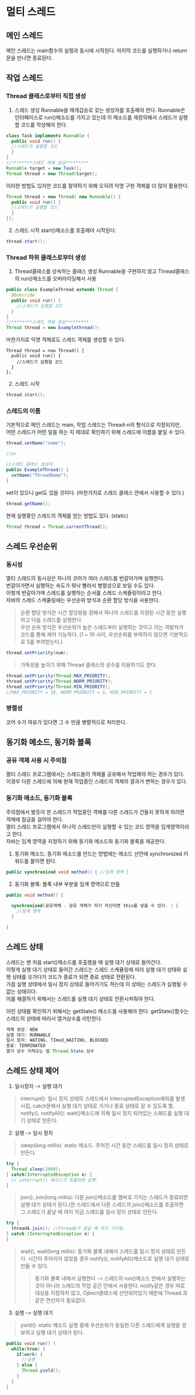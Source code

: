 # 멀티 스레드
## 메인 스레드
메인 스레드는 main함수의 실행과 동시에 시작된다.   마지막 코드를 실행하거나 return문을 만나면 종료된다.
## 작업 스레드
### Thread 클래스로부터 직접 생성
1. 스레드 생성
Runnable을 매개갑승로 갖는 생성자를 호출해야 한다.   Runnable은 인터페이스로 run()메소드를 가지고 있는데 이 메소드를 재정의해서 스레드가 실행할 코드를 작성해야 한다.
```java
class Task implements Runnable {
  public void run() {
  //스레드가 실행할 코드
  }
}
//********스레드 객체 생성*********
Runnable target = new Task();
Thread thread = new Thread(target);
```
이러한 방법도 있지만 코드를 절약하기 위해 오히려 익명 구현 객체를 더 많이 활용한다.
```java
Thread thread = new Thread( new Runnable() {
  public void run() {
  //스레드가 실행할 코드
  }
});
```
2. 스레드 시작
start()메소드를 호출해야 시작된다.
```java
thread.start();
```
### Thread 하위 클래스로부터 생성
1. Thread클래스를 상속하는 클래스 생성
Runnable을 구현하지 않고 Thread클래스의 run()메소드를 오버라이딩해서 사용
```java
public class ExampleThread extends Thread {
  @Override
  public void run() {
    //스레드가 실행할 코드
  }
}
//********스레드 객체 생성*********
Thread thread = new Examplethread();
```
마찬가지로 익명 객체로도 스레드 객체를 생성할 수 있다.
```
Thread thread = new Thread() {
  public void run() {
    //스레드가 실행할 코드
  }
};
```
2. 스레드 시작
```java
thread.start();
```
### 스레드의 이름
기본적으로 메인 스레드는 main, 작업 스레드는 Thread-n의 형식으로 지정되지만,   
어떤 스레드가 어떤 일을 하는 지 제대로 확인하기 위해 스레드에 이름을 붙일 수 있다.
```java
thread.setName("name");

//or

//스레드 클래스 생성자
public ExampleThread() {
  setName("ThreadName");
}
```
set이 있으니 get도 있을 것이다. (마찬가지로 스레드 클래스 안에서 사용할 수 있다.)
```java
thread.getName();
```
현재 실행중인 스레드의 객체를 얻는 방법도 있다. (static)
```java
Thread thread = Thread.currentThread();
```

## 스레드 우선순위
### 동시성
멀티 스레드의 동시성은 하나의 코어가 여러 스레드를 번갈아가며 실행한다.   
번갈아가면서 실행하는 속도가 워낙 빨라서 병렬성으로 보일 수도 있다.   
이렇게 번갈아가며 스레드를 실행하는 순서를 스레드 스케쥴링이라고 한다.   
자바의 스레드 스케쥴링에는 우선순위 방식과 순환 할당 방식을 사용한다.   
> 순환 할당 방식은 시간 할당량을 정해서 하나의 스레드를 지정된 시간 동안 실행하고 다음 스레드를 실행한다.   
> 우선 순위 방식은 우선순위가 높은 스레드부터 실행하는 것이고 이는 개발자가 코드를 통해 제어 가능하다. (1 ~ 10 사이, 우선순위를 부여하지 않으면 기본적으로 5를 부여받는다.)
  ```java
  thread.setPriority(num);
  ```
> 가독성을 높이기 위해 Thread 클래스의 상수를 이용하기도 한다.
  ```java
  thread.setPriority(Thread.MAX_PRIORITY);
  thread.setPriority(Thread.NORM_PRIORITY);
  thread.setPriority(Thread.MIN_PRIORITY);
  //MAX_PRIORITY = 10, NORM_PRIORITY = 5, MIN_PRIORITY = 1
  ```
### 병렬성
코어 수가 여유가 있다면 그 수 만큼 병렬적으로 처리한다.

## 동기화 메소드, 동기화 블록
### 공유 객체 사용 시 주의점
멀티 스레드 프로그램에서는 스레드들이 객체를 공유해서 작업해야 하는 경우가 있다.   
이경우 다른 스레드에 의해 현재 작업중인 스레드의 객체의 결과가 변하는 경우가 있다. 
  
### 동기화 메소드, 동기화 블록
주의점에서 봤듯이 한 스레드가 작업중인 객체를 다른 스레드가 건들지 못하게 하려면 객체에 잠금을 걸어야 한다.   
멀티 스레드 프로그램에서 하나의 스레드만이 실행할 수 있는 코드 영역을 임계영역이라고 한다.   
자바는 임계 영역을 지정하기 위해 동기화 메소드와 동기화 블록을 제공한다.   
1. 동기화 메소드: 동기화 메소드를 만드는 방법에는 메소드 선언에 synchronized 키워드를 붙이면 된다.   
```java
public synchronized void method() { //임계 영역 }
```
2. 동기화 블록: 블록 내부 부분을 임계 영역으로 만듦
```java
public void method() {
  
  synchronized(공유객체 - 공유 객체가 자기 자신이면 this를 넣을 수 있다. ) {
    //임계 영역
  }

}
```
## 스레드 상태
스레드는 맨 처음 start()메소드를 호출했을 때 실행 대기 상태로 들어간다.   
이렇게 실행 대기 상태로 들어간 스레드는 스레드 스케쥴링에 따라 실행 대기 상태와 실행 상태를 오가다가 코드가 종료가 되면 종료 상태로 전환된다.   
가끔 실행 상태에서 일시 정지 상태로 들어가기도 하는데 이 상태는 스레드가 실행될 수 없는 상태이다.   
이를 해결하기 위해서는 스레드를 실행 대기 상태로 전환시켜줘야 한다.   
   
이런 상태를 확인하기 위해서는 getState() 메소드를 사용해야 한다. getState()함수는 스레드의 상태에 따라서 열거상수를 리턴한다.   
```java
객체 생성: NEW
실행 대기: RUNNABLE
일시 정지: WATING, TImed_WAITING, BLOCKED
종료: TERMINATED
열거 상수 가져오는 법 Thread.State.상수
```

## 스레드 상태 제어
1. 일시정지 -> 실행 대기
> interrupt(): 일시 정지 상태의 스레드에서 InterruptedException예외를 발생 시킴, catch문에서 실행 대기 상태로 가거나 종료 상태로 갈 수 있도록 함.
> notify(), notifyAll(): wait()메소드에 의해 일시 정지 되어있는 스레드를 실행 대기 상태로 만든다.
2. 실행 -> 일시 정지
> sleep(long millis): static 메소드. 주어진 시간 동안 스레드를 일시 정지 상태로 만든다.
```java
try {
  Thread.sleep(1000);
} catch(InterruptedException e) {
  // interrupt() 메소드가 호출되면 실행.
}
```
> join(), join(long millis): 다른 join()메소드를 멤버로 가지는 스레드가 종료되면 실행 대기 상태가 된다.(한 스레드에서 다른 스레드의 join()메소드를 호출하면 그 스레드가 끝날 때 까지 지금 스레드를 일시 정지 상태로 만든다.
```java
try {
  threadA.join(); //threadA가 끝날 때 까지 기다림.
} catch (InterruptedException e) {
}
```
> wait(), wait(long millis): 동기화 블록 내에서 스레드를 일시 정지 상태로 만든다. 시간이 주어지지 않았을 경우 notify(), notifyAll()메소드로 실행 대기 상태로 만들 수 있다.
>> 동기화 블록 내에서 실행한다 -> 스레드의 run()메소드 안에서 실행하는 것이 아니라 스레드의 작업 공간 안에서 사용한다.
>> notify같은 경우 따로 대상을 지정하지 않고, Ojbect클래스에 선언되어있기 때문에 Thread.과 같은 연산자가 필요없다.
3. 실행 -> 실행 대기
> yield(): static 메소드 실행 중에 우선순위가 동일한 다른 스레드에게 실행을 양보하고 실행 대기 상태가 된다.
```java
public void run() {
  while(true) {
    if(work) {
      //실행
    } else {
      Thread.yield();
    }
  }
}
```





